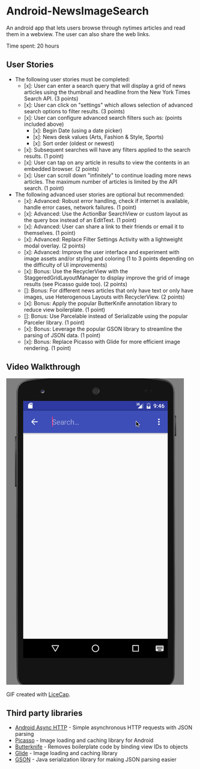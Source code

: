 # Android-NewsImageSearch
An android app that lets users browse through nytimes articles and read them in a webview. The user can also share the web links.

Time spent: 20 hours

## User Stories


  * The following user stories must be completed:
    - [x]: User can enter a search query that will display a grid of news articles using the thumbnail and headline from the New York Times Search API. (3 points)
    - [x]: User can click on "settings" which allows selection of advanced search options to filter results. (3 points)
    - [x]: User can configure advanced search filters such as: (points included above)
      - [x]: Begin Date (using a date picker)
      - [x]: News desk values (Arts, Fashion & Style, Sports)
      - [x]: Sort order (oldest or newest)
    - [x]: Subsequent searches will have any filters applied to the search results. (1 point)
    - [x]: User can tap on any article in results to view the contents in an embedded browser. (2 points)
    - [x]: User can scroll down "infinitely" to continue loading more news articles. The maximum number of articles is limited by the API search. (1 point)
  * The following advanced user stories are optional but recommended:
    - [x]: Advanced: Robust error handling, check if internet is available, handle error cases, network failures. (1 point)
    - [x]: Advanced: Use the ActionBar SearchView or custom layout as the query box instead of an EditText. (1 point)
    - [x]: Advanced: User can share a link to their friends or email it to themselves. (1 point)
    - [x]: Advanced: Replace Filter Settings Activity with a lightweight modal overlay. (2 points)
    - [x]: Advanced: Improve the user interface and experiment with image assets and/or styling and coloring (1 to 3 points depending on the difficulty of UI improvements)
    - [x]: Bonus: Use the RecyclerView with the StaggeredGridLayoutManager to display improve the grid of image results (see Picasso guide too). (2 points)
    - []: Bonus: For different news articles that only have text or only have images, use Heterogenous Layouts with RecyclerView. (2 points)
    - [x]: Bonus: Apply the popular ButterKnife annotation library to reduce view boilerplate. (1 point)
    - []: Bonus: Use Parcelable instead of Serializable using the popular Parceler library. (1 point)
    - [x]: Bonus: Leverage the popular GSON library to streamline the parsing of JSON data. (1 point)
    - [x]: Bonus: Replace Picasso with Glide for more efficient image rendering. (1 point)

  


## Video Walkthrough 

![General Functionality](https://github.com/aparnarsjain/Android-NewsImageSearch/blob/master/newsimagesearch.gif)


GIF created with [LiceCap](http://www.cockos.com/licecap/).



## Third party libraries

- [Android Async HTTP](https://github.com/loopj/android-async-http) - Simple asynchronous HTTP requests with JSON parsing
- [Picasso](http://square.github.io/picasso/) - Image loading and caching library for Android
- [Butterknife](http://jakewharton.github.io/butterknife/) - Removes boilerplate code by binding view IDs to objects
- [Glide](https://github.com/bumptech/glide) - Image loading and caching library
- [GSON](https://github.com/google/gson) - Java serialization library for making JSON parsing easier

